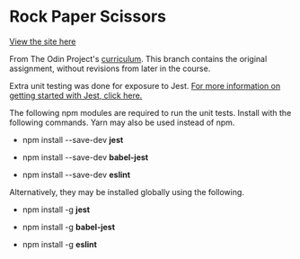 # Rock Paper Scissors
[View the site here](https://kurtyilmaz.github.io/rock-paper-scissors)

From The Odin Project's [curriculum](https://www.theodinproject.com/courses/web-development-101/lessons/rock-paper-scissors?ref=lnav). This branch contains the original assignment, without revisions from later in the course.

Extra unit testing was done for exposure to Jest. 
[For more information on getting started with Jest, click here.](https://jestjs.io/docs/en/getting-started)

The following npm modules are required to run the unit tests. Install with the following commands. Yarn may also be used instead of npm.

- npm install --save-dev **jest**

- npm install --save-dev **babel-jest**

- npm install --save-dev **eslint**

Alternatively, they may be installed globally using the following.

- npm install -g **jest**

- npm install -g **babel-jest**

- npm install -g **eslint**
